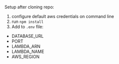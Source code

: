 Setup after cloning repo:
1. configure default aws credentials on command line
2. run `npm install`
3. Add to `.env` file:
  - DATABASE_URL
  - PORT
  - LAMBDA_ARN
  - LAMBDA_NAME
  - AWS_REGION
